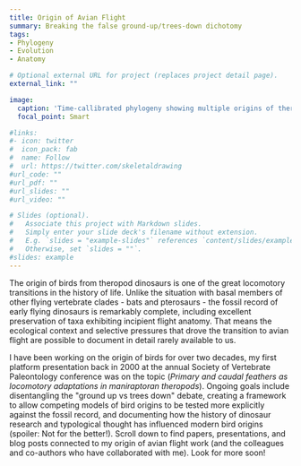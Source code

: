 ```yaml
---
title: Origin of Avian Flight
summary: Breaking the false ground-up/trees-down dichotomy
tags:
- Phylogeny
- Evolution
- Anatomy

# Optional external URL for project (replaces project detail page).
external_link: ""

image:
  caption: 'Time-callibrated phylogeny showing multiple origins of theropod aerial behavior, and a relatively late origin of avian flight'
  focal_point: Smart

#links:
#- icon: twitter
#  icon_pack: fab
#  name: Follow
#  url: https://twitter.com/skeletaldrawing
#url_code: ""
#url_pdf: ""
#url_slides: ""
#url_video: ""

# Slides (optional).
#   Associate this project with Markdown slides.
#   Simply enter your slide deck's filename without extension.
#   E.g. `slides = "example-slides"` references `content/slides/example-slides.md`.
#   Otherwise, set `slides = ""`.
#slides: example
---
```


The origin of birds from theropod dinosaurs is one of the great locomotory transitions in the history of life. Unlike the situation with basal members of other flying vertebrate clades - bats and pterosaurs - the fossil record of early flying dinosaurs is remarkably complete, including excellent preservation of taxa exhibiting incipient flight anatomy. That means the ecological context and selective pressures that drove the transition to avian flight are possible to document in detail rarely available to us.


I have been working on the origin of birds for over two decades, my first platform presentation back in 2000 at the annual Society of Vertebrate Paleontology conference was on the topic (*Primary and caudal feathers as locomotory adaptations in maniraptoran theropods*). Ongoing goals include disentangling the "ground up vs trees down" debate, creating a framework to allow competing models of bird origins to be tested more explicitly against the fossil record, and documenting how the history of dinosaur research and typological thought has influenced modern bird origins (spoiler: Not for the better!). Scroll down to find papers, presentations, and blog posts connected to my origin of avian flight work (and the colleagues and co-authors who have collaborated with me). Look for more soon!
